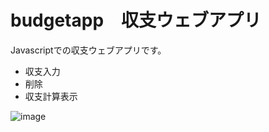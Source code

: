 # budgetapp　収支ウェブアプリ
Javascriptでの収支ウェブアプリです。
* 収支入力
* 削除
* 収支計算表示

![image](https://uppic.cc/d/FZFElBEUS-YGx8_gqfqlA.jpg)
